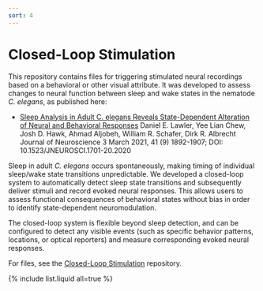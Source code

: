 ```yaml
---
sort: 4
---
```


# Closed-Loop Stimulation

This repository contains files for triggering stimulated neural recordings based on a behavioral or other visual attribute. It was developed to assess changes to neural function between sleep and wake states in the nematode _C. elegans_, as published here:  
* [Sleep Analysis in Adult C. elegans Reveals State-Dependent Alteration of Neural and Behavioral Responses](https://www.jneurosci.org/content/41/9/1892)
Daniel E. Lawler, Yee Lian Chew, Josh D. Hawk, Ahmad Aljobeh, William R. Schafer, Dirk R. Albrecht  
Journal of Neuroscience 3 March 2021, 41 (9) 1892-1907; DOI: 10.1523/JNEUROSCI.1701-20.2020  

Sleep in adult _C. elegans_ occurs spontaneously, making timing of individual sleep/wake state transitions unpredictable. We developed a closed-loop system to automatically detect sleep state transitions and subsequently deliver stimuli and record evoked neural responses. This allows users to assess functional consequences of behavioral states without bias in order to identify state-dependent neuromodulation.

The closed-loop system is flexible beyond sleep detection, and can be configured to detect any visible events (such as specific behavior patterns, locations, or optical reporters) and measure corresponding evoked neural responses.

For files, see the [Closed-Loop Stimulation](https://github.com/albrechtLab/ClosedLoopStimulation) repository.

<!---
```
{% raw %}{% include list.liquid all=true %}{% endraw %}
```
--->

{% include list.liquid all=true %}
